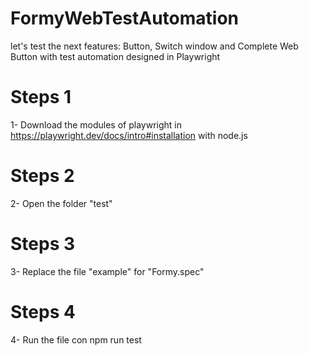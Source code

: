# FormyWebTestAutomation
let's test the next features: Button, Switch window and Complete Web Button with test automation designed in Playwright

# Steps 1
1- Download the modules of playwright in https://playwright.dev/docs/intro#installation with node.js
# Steps 2
2- Open the folder "test"
# Steps 3
3- Replace the file "example" for "Formy.spec"
# Steps 4
4- Run the file con npm run test

